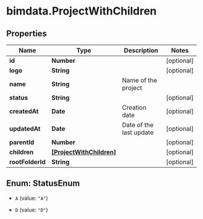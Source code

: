 # bimdata.ProjectWithChildren

## Properties

Name | Type | Description | Notes
------------ | ------------- | ------------- | -------------
**id** | **Number** |  | [optional] 
**logo** | **String** |  | [optional] 
**name** | **String** | Name of the project | 
**status** | **String** |  | [optional] 
**createdAt** | **Date** | Creation date | [optional] 
**updatedAt** | **Date** | Date of the last update | [optional] 
**parentId** | **Number** |  | [optional] 
**children** | [**[ProjectWithChildren]**](ProjectWithChildren.md) |  | [optional] 
**rootFolderId** | **String** |  | [optional] 



## Enum: StatusEnum


* `A` (value: `"A"`)

* `D` (value: `"D"`)




